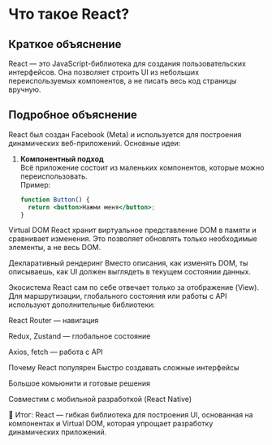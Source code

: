 # Что такое React?

## Краткое объяснение
React — это JavaScript-библиотека для создания пользовательских интерфейсов. Она позволяет строить UI из небольших переиспользуемых компонентов, а не писать весь код страницы вручную.

## Подробное объяснение
React был создан Facebook (Meta) и используется для построения динамических веб-приложений. Основные идеи:

1. **Компонентный подход**  
   Всё приложение состоит из маленьких компонентов, которые можно переиспользовать.  
   Пример:
   ```jsx
   function Button() {
     return <button>Нажми меня</button>;
   }
Virtual DOM
React хранит виртуальное представление DOM в памяти и сравнивает изменения. Это позволяет обновлять только необходимые элементы, а не весь DOM.

Декларативный рендеринг
Вместо описания, как изменять DOM, ты описываешь, как UI должен выглядеть в текущем состоянии данных.

Экосистема
React сам по себе отвечает только за отображение (View). Для маршрутизации, глобального состояния или работы с API используют дополнительные библиотеки:

React Router — навигация

Redux, Zustand — глобальное состояние

Axios, fetch — работа с API

Почему React популярен
Быстро создавать сложные интерфейсы

Большое комьюнити и готовые решения

Совместим с мобильной разработкой (React Native)

📌 Итог: React — гибкая библиотека для построения UI, основанная на компонентах и Virtual DOM, которая упрощает разработку динамических приложений.
